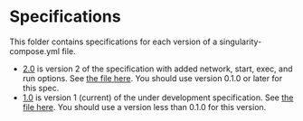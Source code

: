 # Specifications

This folder contains specifications for each version of a singularity-compose.yml file.

  - [2.0](spec/spec-2.0.md) is version 2 of the specification with added network, start, exec, and run options. See [the file here](https://github.com/singularityhub/singularity-compose/tree/master/docs/spec/spec-2.0.md). You should use version 0.1.0 or later for this spec.
 - [1.0](spec/spec-1.0.md) is version 1 (current) of the under development specification. See [the file here](https://github.com/singularityhub/singularity-compose/tree/master/docs/spec/spec-1.0.md). You should use a version less than 0.1.0 for this version.
